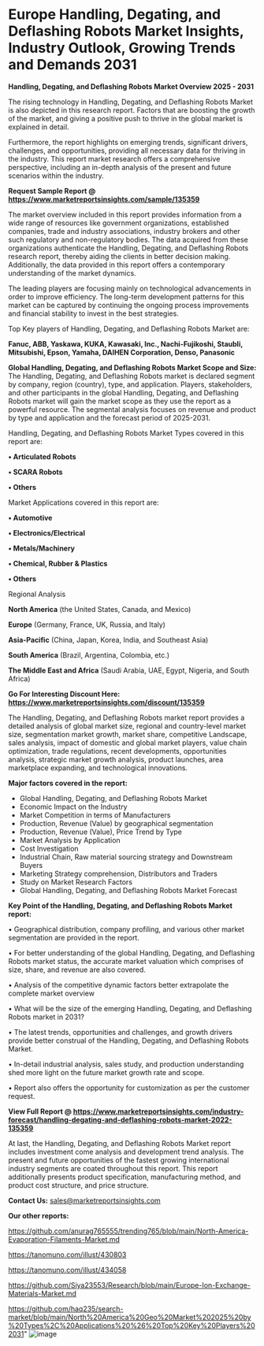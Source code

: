 # Europe Handling, Degating, and Deflashing Robots Market Insights, Industry Outlook, Growing Trends and Demands 2031

<Strong> Handling, Degating, and Deflashing Robots Market Overview 2025 - 2031</strong>

The rising technology in Handling, Degating, and Deflashing Robots Market is also depicted in this research report. Factors that are boosting the growth of the market, and giving a positive push to thrive in the global market is explained in detail.

Furthermore, the report highlights on emerging trends, significant drivers, challenges, and opportunities, providing all necessary data for thriving in the industry. This report market research offers a comprehensive perspective, including an in-depth analysis of the present and future scenarios within the industry.

<strong>Request Sample Report @ <a href=https://www.marketreportsinsights.com/sample/135359>https://www.marketreportsinsights.com/sample/135359</a></strong>

The market overview included in this report provides information from a wide range of resources like government organizations, established companies, trade and industry associations, industry brokers and other such regulatory and non-regulatory bodies. The data acquired from these organizations authenticate the Handling, Degating, and Deflashing Robots research report, thereby aiding the clients in better decision making. Additionally, the data provided in this report offers a contemporary understanding of the market dynamics.

The leading players are focusing mainly on technological advancements in order to improve efficiency. The long-term development patterns for this market can be captured by continuing the ongoing process improvements and financial stability to invest in the best strategies.

Top Key players of Handling, Degating, and Deflashing Robots Market are:

<strong>Fanuc, ABB, Yaskawa, KUKA, Kawasaki, Inc., Nachi-Fujikoshi, Staubli, Mitsubishi, Epson, Yamaha, DAIHEN Corporation, Denso, Panasonic</strong>

<strong><b>Global Handling, Degating, and Deflashing Robots Market Scope and Size:</b></strong>
The Handling, Degating, and Deflashing Robots market is declared segment by company, region (country), type, and application. Players, stakeholders, and other participants in the global Handling, Degating, and Deflashing Robots market will gain the market scope as they use the report as a powerful resource. The segmental analysis focuses on revenue and product by type and application and the forecast period of 2025-2031.

Handling, Degating, and Deflashing Robots Market Types covered in this report are:

<strong>• Articulated Robots

• SCARA Robots

• Others</strong>

Market Applications covered in this report are:

<strong>• Automotive

• Electronics/Electrical

• Metals/Machinery

• Chemical, Rubber & Plastics

• Others</strong> 

Regional Analysis

<strong>North America</strong> (the United States, Canada, and Mexico)

<strong>Europe</strong> (Germany, France, UK, Russia, and Italy)

<strong>Asia-Pacific</strong> (China, Japan, Korea, India, and Southeast Asia)

<strong>South America</strong> (Brazil, Argentina, Colombia, etc.)

<strong>The Middle East and Africa</strong> (Saudi Arabia, UAE, Egypt, Nigeria, and South Africa)

<strong>Go For Interesting Discount Here: <a href=https://www.marketreportsinsights.com/discount/135359>https://www.marketreportsinsights.com/discount/135359</a></strong>

The Handling, Degating, and Deflashing Robots market report provides a detailed analysis of global market size, regional and country-level market size, segmentation market growth, market share, competitive Landscape, sales analysis, impact of domestic and global market players, value chain optimization, trade regulations, recent developments, opportunities analysis, strategic market growth analysis, product launches, area marketplace expanding, and technological innovations.

<strong><b>Major factors covered in the report:</b></strong>
<ul>
  <li>Global Handling, Degating, and Deflashing Robots Market </li>
  <li>Economic Impact on the Industry</li>
  <li>Market Competition in terms of Manufacturers</li>
  <li>Production, Revenue (Value) by geographical segmentation</li>
  <li>Production, Revenue (Value), Price Trend by Type</li>
  <li>Market Analysis by Application</li>
  <li>Cost Investigation</li>
  <li>Industrial Chain, Raw material sourcing strategy and Downstream Buyers</li>
  <li>Marketing Strategy comprehension, Distributors and Traders</li>
  <li>Study on Market Research Factors</li>
  <li>Global Handling, Degating, and Deflashing Robots Market Forecast</li>
</ul>

<strong><b>Key Point of the Handling, Degating, and Deflashing Robots Market report:</b></strong>

• Geographical distribution, company profiling, and various other market segmentation are provided in the report.

• For better understanding of the global Handling, Degating, and Deflashing Robots market status, the accurate market valuation which comprises of size, share, and revenue are also covered.

• Analysis of the competitive dynamic factors better extrapolate the complete market overview

• What will be the size of the emerging Handling, Degating, and Deflashing Robots market in 2031?

• The latest trends, opportunities and challenges, and growth drivers provide better construal of the Handling, Degating, and Deflashing Robots Market.

• In-detail industrial analysis, sales study, and production understanding shed more light on the future market growth rate and scope.

• Report also offers the opportunity for customization as per the customer request.

<strong><b>View Full Report @ <a href=https://www.marketreportsinsights.com/industry-forecast/handling-degating-and-deflashing-robots-market-2022-135359>https://www.marketreportsinsights.com/industry-forecast/handling-degating-and-deflashing-robots-market-2022-135359</a></b></strong>


At last, the Handling, Degating, and Deflashing Robots Market report includes investment come analysis and development trend analysis. The present and future opportunities of the fastest growing international industry segments are coated throughout this report. This report additionally presents product specification, manufacturing method, and product cost structure, and price structure.

<strong>Contact Us:</strong>
sales@marketreportsinsights.com

<strong>Our other reports:</strong>

<a href=https://github.com/anurag765555/trending765/blob/main/North-America-Evaporation-Filaments-Market.md>https://github.com/anurag765555/trending765/blob/main/North-America-Evaporation-Filaments-Market.md</a>

<a href=https://tanomuno.com/illust/430803>https://tanomuno.com/illust/430803</a>

<a href=https://tanomuno.com/illust/434058>https://tanomuno.com/illust/434058</a>

<a href=https://github.com/Siya23553/Research/blob/main/Europe-Ion-Exchange-Materials-Market.md>https://github.com/Siya23553/Research/blob/main/Europe-Ion-Exchange-Materials-Market.md</a>

<a href=https://github.com/haq235/search-market/blob/main/North%20America%20Geo%20Market%202025%20by%20Types%2C%20Applications%20%26%20Top%20Key%20Players%202031>https://github.com/haq235/search-market/blob/main/North%20America%20Geo%20Market%202025%20by%20Types%2C%20Applications%20%26%20Top%20Key%20Players%202031</a>"
![image](https://github.com/user-attachments/assets/2e943876-fd61-4cdc-b364-7d71954821cf)
